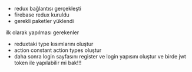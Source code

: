 * redux bağlantısı gerçekleşti
* firebase redux kuruldu
* gerekli paketler yüklendi

ilk olarak yapılması gerekenler

* reduxtaki type kısımlarını oluştur 
* action constant action types oluştur
* daha sonra login sayfasını register ve login yapısını oluştur ve birde jwt token ile yapılabilir mi bak!!!